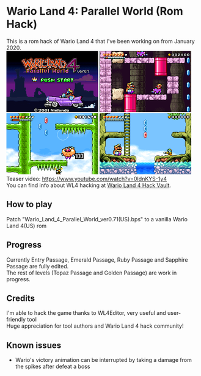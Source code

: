 # Wario Land 4: Parallel World (Rom Hack)
This is a rom hack of Wario Land 4 that I've been working on from January 2020.  
![pic01](images/pic01.png) ![pic02](images/pic02.png) ![pic03](images/pic03.png) ![pic04](images/pic04.png)  
Teaser video: https://www.youtube.com/watch?v=0IdnKYS-1y4  
You can find info about WL4 hacking at [Wario Land 4 Hack Vault](https://wario-land.github.io/HackVault/info.html).

## How to play
Patch "Wario_Land_4_Parallel_World_ver0.71(US).bps" to a vanilla Wario Land 4(US) rom  
  
## Progress
Currently Entry Passage, Emerald Passage, Ruby Passage and Sapphire Passage are fully edited.  
The rest of levels (Topaz Passage and Golden Passage) are work in progress.  
  
## Credits
I'm able to hack the game thanks to WL4Editor, very useful and user-friendly tool  
Huge appreciation for tool authors and Wario Land 4 hack community!  
  
## Known issues
- Wario's victory animation can be interrupted by taking a damage from the spikes after defeat a boss  

